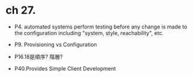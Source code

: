 # ch 27.

+ P4. automated systems perform testing before any change is made to the configuration including "system, style, reachability", etc.

+ P9. Provisioning vs Configuration

+ P16.18是順序? 階層?

+ P40.Provides Simple Client Development

